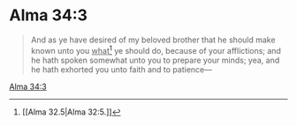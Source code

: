 # Alma 34:3

> And as ye have desired of my beloved brother that he should make known unto you <u>what</u>[^a] ye should do, because of your afflictions; and he hath spoken somewhat unto you to prepare your minds; yea, and he hath exhorted you unto faith and to patience—

[Alma 34:3](https://www.churchofjesuschrist.org/study/scriptures/bofm/alma/34?lang=eng&id=p3#p3)


[^a]: [[Alma 32.5|Alma 32:5.]]

